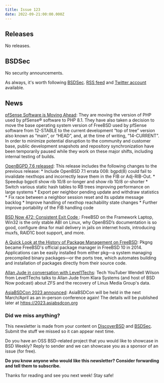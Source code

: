 ```yaml
---
title: Issue 123
date: 2022-09-21:00:00.000Z
---
```


## Releases

No releases.

## BSDSec

No security announcements.

As always, it's worth following [BSDSec](https://bsdsec.net). [RSS feed](https://bsdsec.net/articles.atom) and [Twitter account](https://twitter.com/bsdsec) available.

## News

[pfSense Software is Moving Ahead](https://www.netgate.com/blog/pfsense-software-is-moving-ahead?utm_source=bsdweekly): They are moving the version of PHP used by pfSense® software to PHP 8.1. They have also taken a decision to move the base operating system version of FreeBSD used by pfSense software from 12-STABLE to the current development “top of tree” version also known as “main”, or “HEAD”, and, at the time of writing, “14-CURRENT”. In order to minimize potential disruption to the community and customer base, public development snapshots and repository synchronization have been temporarily paused while they work on these major shifts, including internal testing of builds.

[OpenBGPD 7.6 released](https://bsdsec.net/articles/openbgpd-7-6-released?utm_source=bsdweekly): This release includes the following changes to the previous release: * Include OpenBSD 7.1 errata 008: bgpd(8) could fail to invalidate nexthops and incorrectly leave them in the FIB or Adj-RIB-Out. * Speedup bgpctl show rib 10/8 or-longer and show rib 10/8 or-shorter * Switch various static hash tables to RB trees improving performance on large systems * Export per neighbor pending update and withdraw statistics * Fix race between a neighbor session reset and its update message backlog * Improve handling of nexthop reachability state changes * Further improve portability of the FIB handling code

[BSD Now 472: Consistent Exit Code ](https://www.bsdnow.tv/472?utm_source=bsdweekly): FreeBSD on the Framework Laptop, Win32 is the only stable ABI on Linux, why OpenBSD’s documentation is so good, configure dma for mail delivery in jails on internet hosts, introducing muxfs, RAID1C boot support, and more.

[A Quick Look at the History of Package Management on FreeBSD](https://klarasystems.com/articles/a-quick-look-at-the-history-of-package-management-on-freebsd/?utm_source=bsdweekly): Pkgng became FreeBSD's official package manager in FreeBSD 10 in 2014. Applications can be easily installed from either pkg—a system managing precompiled binary packages—or the ports tree, which automates building and installation of packages directly from their source code.

[Allan Jude in conversation with Level1Techs](https://youtu.be/uYAezxwIxUw?utm_source=bsdweekly): Tech YouTuber Wendell Wilson from Level1Techs talks to Allan Jude from Klara Systems (and host of BSD Now podcast) about ZFS and the recovery of Linus Media Group's data.

[AsiaBSDCon 2023 announced](https://2023.asiabsdcon.org?utm_source=bsdweekly): AsiaBSDCon will be held in the next March/April as an in-person conference again! The details will be published later at https://2023.asiabsdcon.org

### Did we miss anything?

This newsletter is made from your content on [DiscoverBSD](https://discoverbsd.com) and [BSDSec](https://bsdsec.net). Submit the stuff we missed so it can appear next time.

Do you have an OSS BSD-related project that you would like to showcase in BSD Weekly? Reply to sender and we can showcase you as a sponsor of an issue (for free).

**Do you know anyone who would like this newsletter? Consider forwarding and tell them to subscribe.**

Thanks for reading and see you next week! Stay safe!
